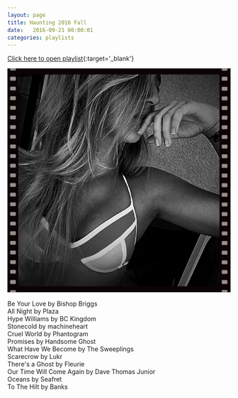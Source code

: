 ```yaml
---
layout: page
title: Haunting 2016 Fall
date:   2016-09-21 00:00:01
categories: playlists
---
```


[Click here to open playlist](/playlists/haunting2016fall){:target='\_blank'}

[![haunting2016fall][2]][1]

  [1]: /playlists/haunting2016fall
  [2]: /images/maddie.jpg

Be Your Love by Bishop Briggs  
All Night by Plaza  
Hype Williams by BC Kingdom  
Stonecold by machineheart  
Cruel World by Phantogram  
Promises by Handsome Ghost  
What Have We Become by The Sweeplings  
Scarecrow by Lukr  
There's a Ghost by Fleurie  
Our Time Will Come Again by Dave Thomas Junior  
Oceans by Seafret  
To The Hilt by Banks  

